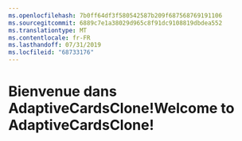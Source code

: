 ```yaml
---
ms.openlocfilehash: 7b0ff64df3f580542587b209f687568769191106
ms.sourcegitcommit: 6889c7e1a38029d965c8f91dc9108819dbdea552
ms.translationtype: MT
ms.contentlocale: fr-FR
ms.lasthandoff: 07/31/2019
ms.locfileid: "68733176"
---
```

# <a name="welcome-to-adaptivecardsclone"></a><span data-ttu-id="f9495-101">Bienvenue dans AdaptiveCardsClone!</span><span class="sxs-lookup"><span data-stu-id="f9495-101">Welcome to AdaptiveCardsClone!</span></span>
